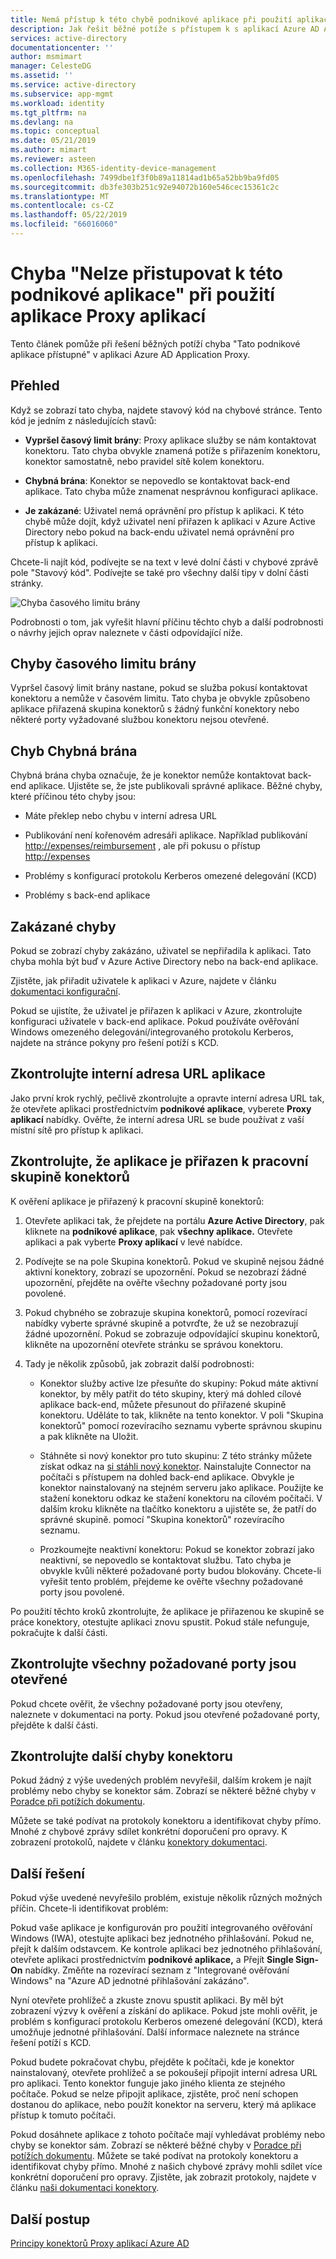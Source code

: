 ```yaml
---
title: Nemá přístup k této chybě podnikové aplikace při použití aplikace Proxy aplikací | Dokumentace Microsoftu
description: Jak řešit běžné potíže s přístupem k s aplikací Azure AD Application Proxy.
services: active-directory
documentationcenter: ''
author: msmimart
manager: CelesteDG
ms.assetid: ''
ms.service: active-directory
ms.subservice: app-mgmt
ms.workload: identity
ms.tgt_pltfrm: na
ms.devlang: na
ms.topic: conceptual
ms.date: 05/21/2019
ms.author: mimart
ms.reviewer: asteen
ms.collection: M365-identity-device-management
ms.openlocfilehash: 7499dbe1f3f0b89a11814ad1b65a52bb9ba9fd05
ms.sourcegitcommit: db3fe303b251c92e94072b160e546cec15361c2c
ms.translationtype: MT
ms.contentlocale: cs-CZ
ms.lasthandoff: 05/22/2019
ms.locfileid: "66016060"
---
```

# <a name="cant-access-this-corporate-application-error-when-using-an-application-proxy-application"></a>Chyba "Nelze přistupovat k této podnikové aplikace" při použití aplikace Proxy aplikací

Tento článek pomůže při řešení běžných potíží chyba "Tato podnikové aplikace přístupné" v aplikaci Azure AD Application Proxy.

## <a name="overview"></a>Přehled
Když se zobrazí tato chyba, najdete stavový kód na chybové stránce. Tento kód je jedním z následujících stavů:

-   **Vypršel časový limit brány**: Proxy aplikace služby se nám kontaktovat konektoru. Tato chyba obvykle znamená potíže s přiřazením konektoru, konektor samostatně, nebo pravidel sítě kolem konektoru.

-   **Chybná brána**: Konektor se nepovedlo se kontaktovat back-end aplikace. Tato chyba může znamenat nesprávnou konfiguraci aplikace.

-   **Je zakázané**: Uživatel nemá oprávnění pro přístup k aplikaci. K této chybě může dojít, když uživatel není přiřazen k aplikaci v Azure Active Directory nebo pokud na back-endu uživatel nemá oprávnění pro přístup k aplikaci.

Chcete-li najít kód, podívejte se na text v levé dolní části v chybové zprávě pole "Stavový kód". Podívejte se také pro všechny další tipy v dolní části stránky.

   ![Chyba časového limitu brány](./media/application-proxy-sign-in-bad-gateway-timeout-error/connection-problem.png)

Podrobnosti o tom, jak vyřešit hlavní příčinu těchto chyb a další podrobnosti o návrhy jejich oprav naleznete v části odpovídající níže.

## <a name="gateway-timeout-errors"></a>Chyby časového limitu brány

Vypršel časový limit brány nastane, pokud se služba pokusí kontaktovat konektoru a nemůže v časovém limitu. Tato chyba je obvykle způsobeno aplikace přiřazená skupina konektorů s žádný funkční konektory nebo některé porty vyžadované službou konektoru nejsou otevřené.


## <a name="bad-gateway-errors"></a>Chyb Chybná brána

Chybná brána chyba označuje, že je konektor nemůže kontaktovat back-end aplikace. Ujistěte se, že jste publikovali správné aplikace. Běžné chyby, které příčinou této chyby jsou:

-   Máte překlep nebo chybu v interní adresa URL

-   Publikování není kořenovém adresáři aplikace. Například publikování <http://expenses/reimbursement> , ale při pokusu o přístup <http://expenses>

-   Problémy s konfigurací protokolu Kerberos omezené delegování (KCD)

-   Problémy s back-end aplikace

## <a name="forbidden-errors"></a>Zakázané chyby

Pokud se zobrazí chyby zakázáno, uživatel se nepřiřadila k aplikaci. Tato chyba mohla být buď v Azure Active Directory nebo na back-end aplikace.

Zjistěte, jak přiřadit uživatele k aplikaci v Azure, najdete v článku [dokumentaci konfigurační](application-proxy-add-on-premises-application.md#test-the-application).

Pokud se ujistíte, že uživatel je přiřazen k aplikaci v Azure, zkontrolujte konfiguraci uživatele v back-end aplikace. Pokud používáte ověřování Windows omezeného delegování/integrovaného protokolu Kerberos, najdete na stránce pokyny pro řešení potíží s KCD.

## <a name="check-the-applications-internal-url"></a>Zkontrolujte interní adresa URL aplikace

Jako první krok rychlý, pečlivě zkontrolujte a opravte interní adresa URL tak, že otevřete aplikaci prostřednictvím **podnikové aplikace**, vyberete **Proxy aplikací** nabídky. Ověřte, že interní adresa URL se bude používat z vaší místní sítě pro přístup k aplikaci.

## <a name="check-the-application-is-assigned-to-a-working-connector-group"></a>Zkontrolujte, že aplikace je přiřazen k pracovní skupině konektorů

K ověření aplikace je přiřazený k pracovní skupině konektorů:

1. Otevřete aplikaci tak, že přejdete na portálu **Azure Active Directory**, pak kliknete na **podnikové aplikace**, pak **všechny aplikace.** Otevřete aplikaci a pak vyberte **Proxy aplikací** v levé nabídce.

2. Podívejte se na pole Skupina konektorů. Pokud ve skupině nejsou žádné aktivní konektory, zobrazí se upozornění. Pokud se nezobrazí žádné upozornění, přejděte na ověřte všechny požadované porty jsou povolené.

3. Pokud chybného se zobrazuje skupina konektorů, pomocí rozevírací nabídky vyberte správné skupině a potvrďte, že už se nezobrazují žádné upozornění. Pokud se zobrazuje odpovídající skupinu konektorů, klikněte na upozornění otevřete stránku se správou konektoru.

4. Tady je několik způsobů, jak zobrazit další podrobnosti:

   * Konektor služby active lze přesuňte do skupiny: Pokud máte aktivní konektor, by měly patřit do této skupiny, který má dohled cílové aplikace back-end, můžete přesunout do přiřazené skupině konektoru. Uděláte to tak, klikněte na tento konektor. V poli "Skupina konektorů" pomocí rozevíracího seznamu vyberte správnou skupinu a pak klikněte na Uložit.

   * Stáhněte si nový konektor pro tuto skupinu: Z této stránky můžete získat odkaz na [si stáhli nový konektor](https://download.msappproxy.net/Subscription/d3c8b69d-6bf7-42be-a529-3fe9c2e70c90/Connector/Download). Nainstalujte Connector na počítači s přístupem na dohled back-end aplikace. Obvykle je konektor nainstalovaný na stejném serveru jako aplikace. Použijte ke stažení konektoru odkaz ke stažení konektoru na cílovém počítači. V dalším kroku klikněte na tlačítko konektoru a ujistěte se, že patří do správné skupině. pomocí "Skupina konektorů" rozevíracího seznamu.

   * Prozkoumejte neaktivní konektoru: Pokud se konektor zobrazí jako neaktivní, se nepovedlo se kontaktovat službu. Tato chyba je obvykle kvůli některé požadované porty budou blokovány. Chcete-li vyřešit tento problém, přejdeme ke ověřte všechny požadované porty jsou povolené.

Po použití těchto kroků zkontrolujte, že aplikace je přiřazenou ke skupině se práce konektory, otestujte aplikaci znovu spustit. Pokud stále nefunguje, pokračujte k další části.

## <a name="check-all-required-ports-are-open"></a>Zkontrolujte všechny požadované porty jsou otevřené

Pokud chcete ověřit, že všechny požadované porty jsou otevřeny, naleznete v dokumentaci na porty. Pokud jsou otevřené požadované porty, přejděte k další části.

## <a name="check-for-other-connector-errors"></a>Zkontrolujte další chyby konektoru

Pokud žádný z výše uvedených problém nevyřešil, dalším krokem je najít problémy nebo chyby se konektor sám. Zobrazí se některé běžné chyby v [Poradce při potížích dokumentu](https://docs.microsoft.com/azure/active-directory/active-directory-application-proxy-troubleshoot#connector-errors). 

Můžete se také podívat na protokoly konektoru a identifikovat chyby přímo. Mnohé z chybové zprávy sdílet konkrétní doporučení pro opravy. K zobrazení protokolů, najdete v článku [konektory dokumentaci](application-proxy-connectors.md#under-the-hood).

## <a name="additional-resolutions"></a>Další řešení

Pokud výše uvedené nevyřešilo problém, existuje několik různých možných příčin. Chcete-li identifikovat problém:

Pokud vaše aplikace je konfigurován pro použití integrovaného ověřování Windows (IWA), otestujte aplikaci bez jednotného přihlašování. Pokud ne, přejít k dalším odstavcem. Ke kontrole aplikaci bez jednotného přihlašování, otevřete aplikaci prostřednictvím **podnikové aplikace,** a Přejít **Single Sign-On** nabídky. Změňte na rozevírací seznam z "Integrované ověřování Windows" na "Azure AD jednotné přihlašování zakázáno". 

Nyní otevřete prohlížeč a zkuste znovu spustit aplikaci. By měl být zobrazení výzvy k ověření a získání do aplikace. Pokud jste mohli ověřit, je problém s konfigurací protokolu Kerberos omezené delegování (KCD), která umožňuje jednotné přihlašování. Další informace naleznete na stránce řešení potíží s KCD.

Pokud budete pokračovat chybu, přejděte k počítači, kde je konektor nainstalovaný, otevřete prohlížeč a se pokoušejí připojit interní adresa URL pro aplikaci. Tento konektor funguje jako jiného klienta ze stejného počítače. Pokud se nelze připojit aplikace, zjistěte, proč není schopen dostanou do aplikace, nebo použít konektor na serveru, který má aplikace přístup k tomuto počítači.

Pokud dosáhnete aplikace z tohoto počítače mají vyhledávat problémy nebo chyby se konektor sám. Zobrazí se některé běžné chyby v [Poradce při potížích dokumentu](application-proxy-troubleshoot.md#connector-errors). Můžete se také podívat na protokoly konektoru a identifikovat chyby přímo. Mnohé z našich chybové zprávy mohli sdílet více konkrétní doporučení pro opravy. Zjistěte, jak zobrazit protokoly, najdete v článku [naši dokumentaci konektory](application-proxy-connectors.md#under-the-hood).

## <a name="next-steps"></a>Další postup
[Principy konektorů Proxy aplikací Azure AD](application-proxy-connectors.md)
